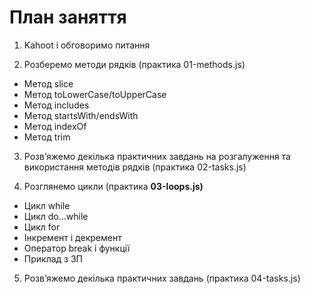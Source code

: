 # План заняття

1. Kahoot і обговоримо питання

2. Розберемо методи рядків (практика 01-methods.js)

- Метод slice
- Метод toLowerCase/toUpperCase
- Метод includes
- Метод startsWith/endsWith
- Метод indexOf
- Метод trim

3. Розв’яжемо декілька практичних завдань на розгалуження та використання
   методів рядків (практика 02-tasks.js)

4. Розглянемо цикли (практика **03-loops.js)**

- Цикл while
- Цикл do…while
- Цикл for
- Інкремент і декремент
- Оператор break і функції
- Приклад з ЗП

5. Розв’яжемо декілька практичних завдань (практика 04-tasks.js)
